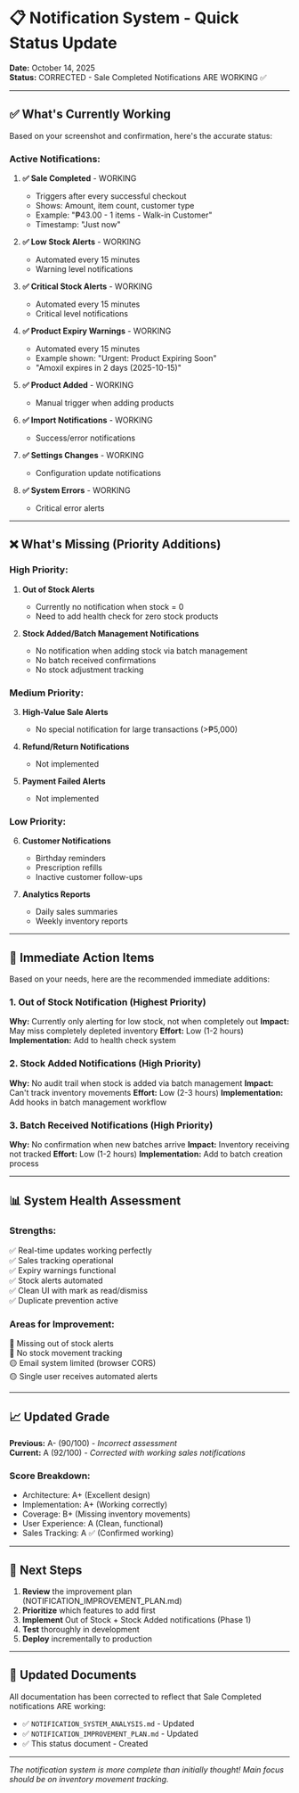 # 📋 Notification System - Quick Status Update

**Date:** October 14, 2025  
**Status:** CORRECTED - Sale Completed Notifications ARE WORKING ✅

---

## ✅ What's Currently Working

Based on your screenshot and confirmation, here's the accurate status:

### Active Notifications:

1. **✅ Sale Completed** - WORKING

   - Triggers after every successful checkout
   - Shows: Amount, item count, customer type
   - Example: "₱43.00 - 1 items - Walk-in Customer"
   - Timestamp: "Just now"

2. **✅ Low Stock Alerts** - WORKING

   - Automated every 15 minutes
   - Warning level notifications

3. **✅ Critical Stock Alerts** - WORKING

   - Automated every 15 minutes
   - Critical level notifications

4. **✅ Product Expiry Warnings** - WORKING

   - Automated every 15 minutes
   - Example shown: "Urgent: Product Expiring Soon"
   - "Amoxil expires in 2 days (2025-10-15)"

5. **✅ Product Added** - WORKING

   - Manual trigger when adding products

6. **✅ Import Notifications** - WORKING

   - Success/error notifications

7. **✅ Settings Changes** - WORKING

   - Configuration update notifications

8. **✅ System Errors** - WORKING
   - Critical error alerts

---

## ❌ What's Missing (Priority Additions)

### High Priority:

1. **Out of Stock Alerts**

   - Currently no notification when stock = 0
   - Need to add health check for zero stock products

2. **Stock Added/Batch Management Notifications**
   - No notification when adding stock via batch management
   - No batch received confirmations
   - No stock adjustment tracking

### Medium Priority:

3. **High-Value Sale Alerts**

   - No special notification for large transactions (>₱5,000)

4. **Refund/Return Notifications**

   - Not implemented

5. **Payment Failed Alerts**
   - Not implemented

### Low Priority:

6. **Customer Notifications**

   - Birthday reminders
   - Prescription refills
   - Inactive customer follow-ups

7. **Analytics Reports**
   - Daily sales summaries
   - Weekly inventory reports

---

## 🎯 Immediate Action Items

Based on your needs, here are the recommended immediate additions:

### 1. Out of Stock Notification (Highest Priority)

**Why:** Currently only alerting for low stock, not when completely out
**Impact:** May miss completely depleted inventory
**Effort:** Low (1-2 hours)
**Implementation:** Add to health check system

### 2. Stock Added Notifications (High Priority)

**Why:** No audit trail when stock is added via batch management
**Impact:** Can't track inventory movements
**Effort:** Low (2-3 hours)
**Implementation:** Add hooks in batch management workflow

### 3. Batch Received Notifications (High Priority)

**Why:** No confirmation when new batches arrive
**Impact:** Inventory receiving not tracked
**Effort:** Low (1-2 hours)
**Implementation:** Add to batch creation process

---

## 📊 System Health Assessment

### Strengths:

✅ Real-time updates working perfectly  
✅ Sales tracking operational  
✅ Expiry warnings functional  
✅ Stock alerts automated  
✅ Clean UI with mark as read/dismiss  
✅ Duplicate prevention active

### Areas for Improvement:

🔴 Missing out of stock alerts  
🔴 No stock movement tracking  
🟡 Email system limited (browser CORS)  
🟡 Single user receives automated alerts

---

## 📈 Updated Grade

**Previous:** A- (90/100) - _Incorrect assessment_  
**Current:** A (92/100) - _Corrected with working sales notifications_

### Score Breakdown:

- Architecture: A+ (Excellent design)
- Implementation: A+ (Working correctly)
- Coverage: B+ (Missing inventory movements)
- User Experience: A (Clean, functional)
- Sales Tracking: A ✅ (Confirmed working)

---

## 🚀 Next Steps

1. **Review** the improvement plan (NOTIFICATION_IMPROVEMENT_PLAN.md)
2. **Prioritize** which features to add first
3. **Implement** Out of Stock + Stock Added notifications (Phase 1)
4. **Test** thoroughly in development
5. **Deploy** incrementally to production

---

## 📝 Updated Documents

All documentation has been corrected to reflect that Sale Completed notifications ARE working:

- ✅ `NOTIFICATION_SYSTEM_ANALYSIS.md` - Updated
- ✅ `NOTIFICATION_IMPROVEMENT_PLAN.md` - Updated
- ✅ This status document - Created

---

_The notification system is more complete than initially thought! Main focus should be on inventory movement tracking._
